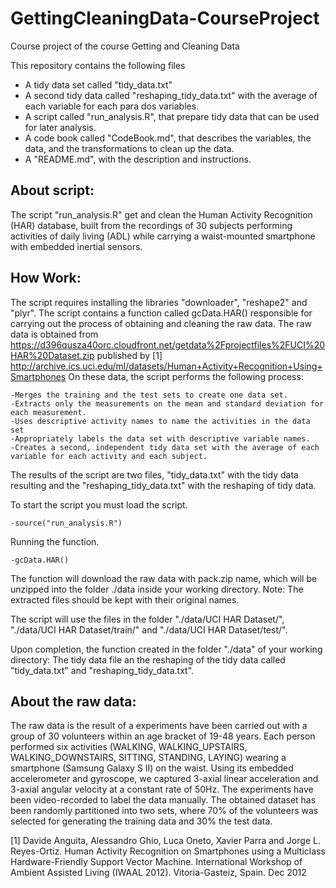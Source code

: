 GettingCleaningData-CourseProject
=================================

Course project of the course Getting and Cleaning Data 

This repository contains the following files 

- A tidy data set called "tidy_data.txt"
- A second tidy data called "reshaping_tidy_data.txt" with the average of each variable for each para dos variables. 
- A script called "run_analysis.R", that prepare tidy data that can be used for later analysis.
- A code book called "CodeBook.md", that describes the variables, the data, and the transformations to clean up the data. 
- A "README.md", with the description and instructions.

About script:
-------------
The script "run_analysis.R" get and clean the Human Activity Recognition (HAR) database, built from the recordings of 30 subjects performing activities of daily living (ADL) while carrying a waist-mounted smartphone with embedded inertial sensors.

How Work:
---------
The script requires installing the libraries "downloader", "reshape2" and "plyr".
The script contains a function called gcData.HAR() responsible for carrying out the process of obtaining and cleaning the raw data. The raw data is obtained from <https://d396qusza40orc.cloudfront.net/getdata%2Fprojectfiles%2FUCI%20HAR%20Dataset.zip> published by [1]
<http://archive.ics.uci.edu/ml/datasets/Human+Activity+Recognition+Using+Smartphones>
On these data, the script performs the following process: 

    -Merges the training and the test sets to create one data set.
    -Extracts only the measurements on the mean and standard deviation for each measurement. 
    -Uses descriptive activity names to name the activities in the data set
    -Appropriately labels the data set with descriptive variable names. 
    -Creates a second, independent tidy data set with the average of each variable for each activity and each subject. 

The results of the script are two files, "tidy_data.txt" with the tidy data resulting and the "reshaping_tidy_data.txt" with the reshaping of tidy data.

To start the script you must load the script.

    -source("run_analysis.R")
    
Running the function.

    -gcData.HAR()

The function will download the raw data with pack.zip name, which will be unzipped into the folder ./data inside your working directory. 
Note: The extracted files should be kept with their original names. 

The script will use the files in the folder "./data/UCI HAR Dataset/", "./data/UCI HAR Dataset/train/" and "./data/UCI HAR Dataset/test/".

Upon completion, the function created in the folder "./data" of your working directory: The tidy data file an the reshaping of the tidy data called
"tidy_data.txt" and "reshaping_tidy_data.txt".

About the raw data:
-------------------
The raw data is the result of a experiments have been carried out with a group of 30 volunteers within an age bracket of 19-48 years. Each person performed six activities (WALKING, WALKING_UPSTAIRS, WALKING_DOWNSTAIRS, SITTING, STANDING, LAYING) wearing a smartphone (Samsung Galaxy S II) on the waist. Using its embedded accelerometer and gyroscope, we captured 3-axial linear acceleration and 3-axial angular velocity at a constant rate of 50Hz. The experiments have been video-recorded to label the data manually. The obtained dataset has been randomly partitioned into two sets, where 70% of the volunteers was selected for generating the training data and 30% the test data. 


[1] Davide Anguita, Alessandro Ghio, Luca Oneto, Xavier Parra and Jorge L. Reyes-Ortiz. Human Activity Recognition on Smartphones using a Multiclass Hardware-Friendly Support Vector Machine. International Workshop of Ambient Assisted Living (IWAAL 2012). Vitoria-Gasteiz, Spain. Dec 2012
